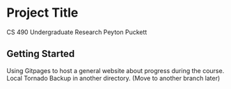 # Project Title

CS 490 Undergraduate Research Peyton Puckett

## Getting Started

Using Gitpages to host a general website about progress during the course.
Local Tornado Backup in another directory. (Move to another branch later)

